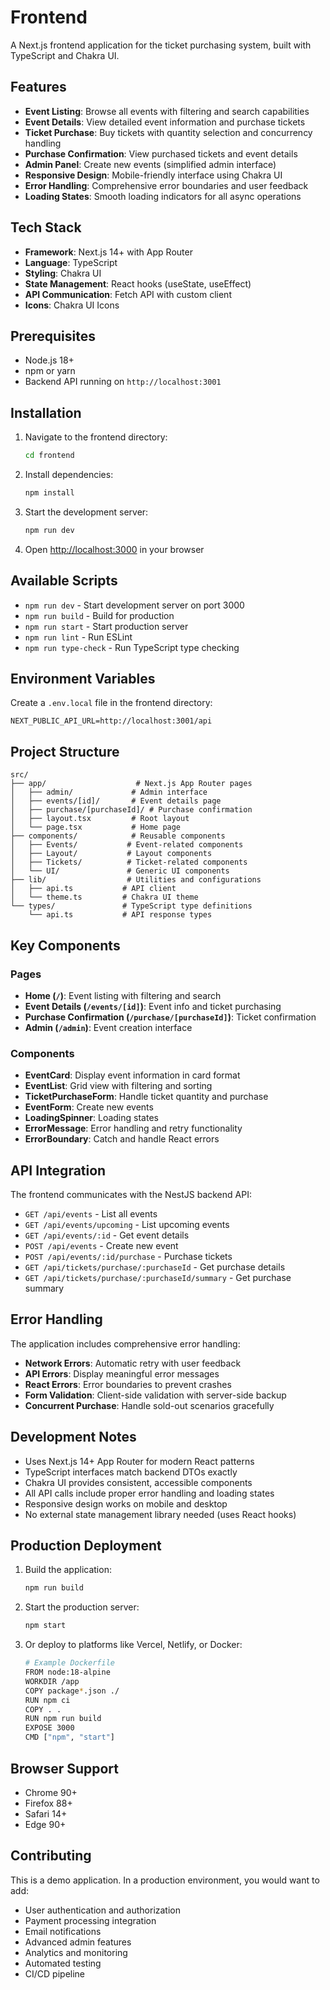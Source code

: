 # Frontend

A Next.js frontend application for the ticket purchasing system, built with TypeScript and Chakra UI.

## Features

- **Event Listing**: Browse all events with filtering and search capabilities
- **Event Details**: View detailed event information and purchase tickets
- **Ticket Purchase**: Buy tickets with quantity selection and concurrency handling
- **Purchase Confirmation**: View purchased tickets and event details
- **Admin Panel**: Create new events (simplified admin interface)
- **Responsive Design**: Mobile-friendly interface using Chakra UI
- **Error Handling**: Comprehensive error boundaries and user feedback
- **Loading States**: Smooth loading indicators for all async operations

## Tech Stack

- **Framework**: Next.js 14+ with App Router
- **Language**: TypeScript
- **Styling**: Chakra UI
- **State Management**: React hooks (useState, useEffect)
- **API Communication**: Fetch API with custom client
- **Icons**: Chakra UI Icons

## Prerequisites

- Node.js 18+ 
- npm or yarn
- Backend API running on `http://localhost:3001`

## Installation

1. Navigate to the frontend directory:
   ```bash
   cd frontend
   ```

2. Install dependencies:
   ```bash
   npm install
   ```

3. Start the development server:
   ```bash
   npm run dev
   ```

4. Open [http://localhost:3000](http://localhost:3000) in your browser

## Available Scripts

- `npm run dev` - Start development server on port 3000
- `npm run build` - Build for production
- `npm run start` - Start production server
- `npm run lint` - Run ESLint
- `npm run type-check` - Run TypeScript type checking

## Environment Variables

Create a `.env.local` file in the frontend directory:

```env
NEXT_PUBLIC_API_URL=http://localhost:3001/api
```

## Project Structure

```
src/
├── app/                    # Next.js App Router pages
│   ├── admin/             # Admin interface
│   ├── events/[id]/       # Event details page
│   ├── purchase/[purchaseId]/ # Purchase confirmation
│   ├── layout.tsx         # Root layout
│   └── page.tsx           # Home page
├── components/            # Reusable components
│   ├── Events/           # Event-related components
│   ├── Layout/           # Layout components
│   ├── Tickets/          # Ticket-related components
│   └── UI/               # Generic UI components
├── lib/                  # Utilities and configurations
│   ├── api.ts           # API client
│   └── theme.ts         # Chakra UI theme
└── types/               # TypeScript type definitions
    └── api.ts           # API response types
```

## Key Components

### Pages
- **Home (`/`)**: Event listing with filtering and search
- **Event Details (`/events/[id]`)**: Event info and ticket purchasing
- **Purchase Confirmation (`/purchase/[purchaseId]`)**: Ticket confirmation
- **Admin (`/admin`)**: Event creation interface

### Components
- **EventCard**: Display event information in card format
- **EventList**: Grid view with filtering and sorting
- **TicketPurchaseForm**: Handle ticket quantity and purchase
- **EventForm**: Create new events
- **LoadingSpinner**: Loading states
- **ErrorMessage**: Error handling and retry functionality
- **ErrorBoundary**: Catch and handle React errors

## API Integration

The frontend communicates with the NestJS backend API:

- `GET /api/events` - List all events
- `GET /api/events/upcoming` - List upcoming events
- `GET /api/events/:id` - Get event details
- `POST /api/events` - Create new event
- `POST /api/events/:id/purchase` - Purchase tickets
- `GET /api/tickets/purchase/:purchaseId` - Get purchase details
- `GET /api/tickets/purchase/:purchaseId/summary` - Get purchase summary

## Error Handling

The application includes comprehensive error handling:

- **Network Errors**: Automatic retry with user feedback
- **API Errors**: Display meaningful error messages
- **React Errors**: Error boundaries to prevent crashes
- **Form Validation**: Client-side validation with server-side backup
- **Concurrent Purchase**: Handle sold-out scenarios gracefully

## Development Notes

- Uses Next.js 14+ App Router for modern React patterns
- TypeScript interfaces match backend DTOs exactly
- Chakra UI provides consistent, accessible components
- All API calls include proper error handling and loading states
- Responsive design works on mobile and desktop
- No external state management library needed (uses React hooks)

## Production Deployment

1. Build the application:
   ```bash
   npm run build
   ```

2. Start the production server:
   ```bash
   npm start
   ```

3. Or deploy to platforms like Vercel, Netlify, or Docker:
   ```bash
   # Example Dockerfile
   FROM node:18-alpine
   WORKDIR /app
   COPY package*.json ./
   RUN npm ci
   COPY . .
   RUN npm run build
   EXPOSE 3000
   CMD ["npm", "start"]
   ```

## Browser Support

- Chrome 90+
- Firefox 88+
- Safari 14+
- Edge 90+

## Contributing

This is a demo application. In a production environment, you would want to add:

- User authentication and authorization
- Payment processing integration
- Email notifications
- Advanced admin features
- Analytics and monitoring
- Automated testing
- CI/CD pipeline